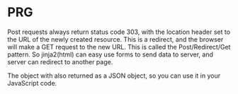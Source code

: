 # PRG

Post requests always return status code 303, with the location header set to the URL of the newly created resource. This is a redirect, and the browser will make a GET request to the new URL. This is called the Post/Redirect/Get pattern.
So jinja2(html) can easy use forms to send data to server, and server can redirect to another page.

The object with also returned as a JSON object, so you can use it in your JavaScript code.
